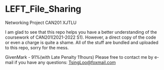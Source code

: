 # LEFT_File_Sharing

Networking Project CAN201 XJTLU

I am glad to see that this repo helps you have a better understanding of the coursework of CAN201(2021-2022 S1).
However, a direct copy of the code or even a charge is quite a shame.
All of the stuff are bundled and uploaded to this repo, sorry for the mess.

GivenMark - 91%(with Late Penalty 11hours) 
Please free to contact me by e-mail if you have any questions: [TsingLoo@foxmail.com](mailto:TsingLoo@foxmail.com)

